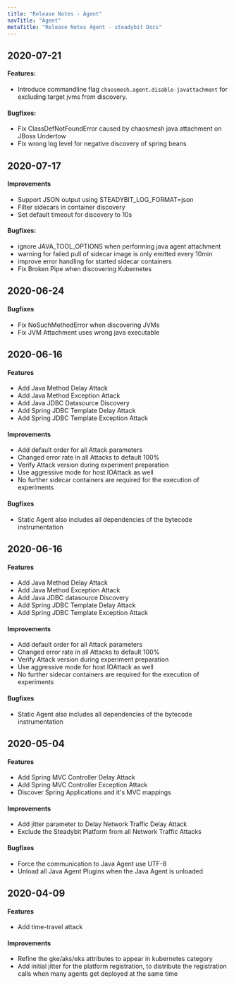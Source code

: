 ```yaml
---
title: "Release Notes - Agent"
navTitle: "Agent"
metaTitle: "Release Notes Agent - steadybit Docs"
---
```

## 2020-07-21
#### Features:
 * Introduce commandline flag `chaosmesh.agent.disable-javattachment` for excluding target jvms from discovery.
#### Bugfixes:
 * Fix ClassDefNotFoundError caused by chaosmesh java attachment on JBoss Undertow
 * Fix wrong log level for negative discovery of spring beans

## 2020-07-17
#### Improvements
 * Support JSON output using STEADYBIT_LOG_FORMAT=json
 * Filter sidecars in container discovery
 * Set default timeout for discovery to 10s
#### Bugfixes:
 * ignore JAVA_TOOL_OPTIONS when performing java agent attachment
 * warning for failed pull of sidecar image is only emitted every 10min
 * improve error handling for started sidecar containers
 * Fix Broken Pipe when discovering Kubernetes

## 2020-06-24
#### Bugfixes
 * Fix NoSuchMethodError when discovering JVMs
 * Fix JVM Attachment uses wrong java executable

## 2020-06-16
#### Features
 * Add Java Method Delay Attack
 * Add Java Method Exception Attack
 * Add Java JDBC Datasource Discovery
 * Add Spring JDBC Template Delay Attack
 * Add Spring JDBC Template Exception Attack
#### Improvements
 * Add default order for all Attack parameters
 * Changed error rate in all Attacks to default 100%
 * Verify Attack version during experiment preparation
 * Use aggressive mode for host IOAttack as well
 * No further sidecar containers are required for the execution of experiments
#### Bugfixes
 * Static Agent also includes all dependencies of the bytecode instrumentation


## 2020-06-16
#### Features
 * Add Java Method Delay Attack
 * Add Java Method Exception Attack
 * Add Java JDBC datasource Discovery
 * Add Spring JDBC Template Delay Attack
 * Add Spring JDBC Template Exception Attack
#### Improvements
 * Add default order for all Attack parameters
 * Changed error rate in all Attacks to default 100%
 * Verify Attack version during experiment preparation
 * Use aggressive mode for host IOAttack as well
 * No further sidecar containers are required for the execution of experiments
#### Bugfixes
 * Static Agent also includes all dependencies of the bytecode instrumentation


## 2020-05-04
#### Features
 * Add Spring MVC Controller Delay Attack
 * Add Spring MVC Controller Exception Attack
 * Discover Spring Applications and it's MVC mappings
#### Improvements
 * Add jitter parameter to Delay Network Traffic Delay Attack
 * Exclude the Steadybit Platform from all Network Traffic Attacks
#### Bugfixes
 * Force the communication to Java Agent use UTF-8
 * Unload all Java Agent Plugins when the Java Agent is unloaded

## 2020-04-09
#### Features
 * Add time-travel attack
#### Improvements
 * Refine the gke/aks/eks attributes to appear in kubernetes category
 * Add initial jitter for the platform registration, to distribute the registration calls when many agents get deployed at the same time

